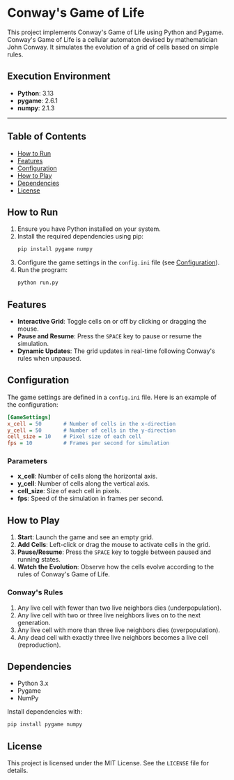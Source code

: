 # **Conway's Game of Life**

This project implements Conway's Game of Life using Python and Pygame. 
Conway's Game of Life is a cellular automaton devised by mathematician John Conway.
It simulates the evolution of a grid of cells based on simple rules.

## **Execution Environment**
- **Python**: 3.13 
- **pygame**: 2.6.1
- **numpy**:  2.1.3

---

## Table of Contents
- [How to Run](#how-to-run)
- [Features](#features)
- [Configuration](#configuration)
- [How to Play](#how-to-play)
- [Dependencies](#dependencies)
- [License](#license)

## How to Run
1. Ensure you have Python installed on your system.
2. Install the required dependencies using pip:
   ```bash
   pip install pygame numpy
   ```
3. Configure the game settings in the `config.ini` file (see [Configuration](#configuration)).
4. Run the program:
   ```bash
   python run.py
   ```

## Features
- **Interactive Grid**: Toggle cells on or off by clicking or dragging the mouse.
- **Pause and Resume**: Press the `SPACE` key to pause or resume the simulation.
- **Dynamic Updates**: The grid updates in real-time following Conway's rules when unpaused.

## Configuration
The game settings are defined in a `config.ini` file. Here is an example of the configuration:

```ini
[GameSettings]
x_cell = 50       # Number of cells in the x-direction
y_cell = 50       # Number of cells in the y-direction
cell_size = 10    # Pixel size of each cell
fps = 10          # Frames per second for simulation
```

### Parameters
- **x_cell**: Number of cells along the horizontal axis.
- **y_cell**: Number of cells along the vertical axis.
- **cell_size**: Size of each cell in pixels.
- **fps**: Speed of the simulation in frames per second.

## How to Play
1. **Start**: Launch the game and see an empty grid.
2. **Add Cells**: Left-click or drag the mouse to activate cells in the grid.
3. **Pause/Resume**: Press the `SPACE` key to toggle between paused and running states.
4. **Watch the Evolution**: Observe how the cells evolve according to the rules of Conway's Game of Life.

### Conway's Rules
1. Any live cell with fewer than two live neighbors dies (underpopulation).
2. Any live cell with two or three live neighbors lives on to the next generation.
3. Any live cell with more than three live neighbors dies (overpopulation).
4. Any dead cell with exactly three live neighbors becomes a live cell (reproduction).

## Dependencies
- Python 3.x
- Pygame
- NumPy 

Install dependencies with:
```bash
pip install pygame numpy
```

## License
This project is licensed under the MIT License. See the `LICENSE` file for details.
